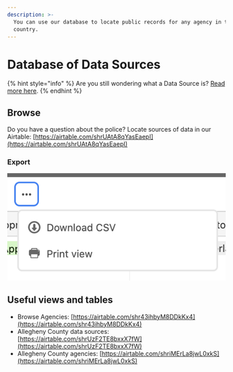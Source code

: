 ```yaml
---
description: >-
  You can use our database to locate public records for any agency in the
  country.
---
```


# Database of Data Sources

{% hint style="info" %}
Are you still wondering what a Data Source is? [Read more here](what-is-a-data-source.md).
{% endhint %}

## Browse

Do you have a question about the police? Locate sources of data in our Airtable: [https://airtable.com/shrUAtA8qYasEaepI](https://airtable.com/shrUAtA8qYasEaepI)

### Export

![You can quickly download a CSV using the triple-dot button in the top bar.](<../../.gitbook/assets/Screen Shot 2022-08-22 at 12.09.38 PM.png>)

## Useful views and tables

* Browse Agencies: [https://airtable.com/shr43ihbyM8DDkKx4](https://airtable.com/shr43ihbyM8DDkKx4)
* Allegheny County data sources: [https://airtable.com/shrUzF2TE8bxxX7fW](https://airtable.com/shrUzF2TE8bxxX7fW)
* Allegheny County agencies: [https://airtable.com/shriMErLa8jwL0xkS](https://airtable.com/shriMErLa8jwL0xkS)

